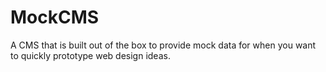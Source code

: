 MockCMS
=======

A CMS that is built out of the box to provide mock data for when you want to quickly prototype web design ideas.